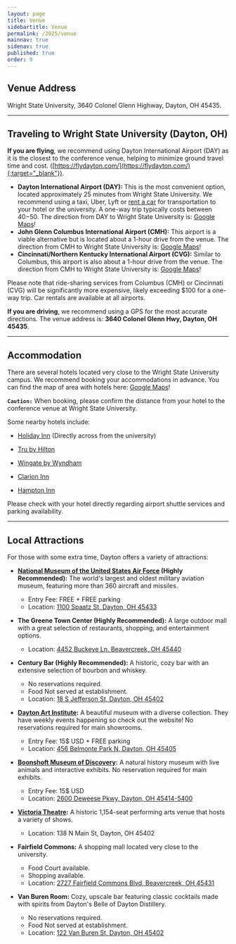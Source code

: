 ```yaml
---
layout: page
title: Venue
sidebartitle: Venue
permalink: /2025/venue
mainnav: true
sidenav: true
published: true
order: 9
---
```


## **Venue Address**

Wright State University, 3640 Colonel Glenn Highway, Dayton, OH 45435.

----------------------

## **Traveling to Wright State University (Dayton, OH)**

**If you are flying**, we recommend using Dayton International Airport (DAY) as it is the closest to the conference venue, helping to minimize ground travel time and cost. ([https://flydayton.com/](https://flydayton.com/){:target="_blank"}).
- **Dayton International Airport (DAY):** This is the most convenient option, located approximately 25 minutes from Wright State University. We recommend using a taxi, Uber, Lyft or [rent a car](https://flydayton.com/ground-transportation/) for transportation to your hotel or the university. A one-way trip typically costs between $40-$50. The direction from DAY to Wright State University is: [Google Maps](https://maps.app.goo.gl/YUWvo9k7PbD2hkMa8)!
- **John Glenn Columbus International Airport (CMH):** This airport is a viable alternative but is located about a 1-hour drive from the venue. The direction from CMH to Wright State University is: [Google Maps](https://maps.app.goo.gl/G5DVF3jvVRUB2vnf8)!
- **Cincinnati/Northern Kentucky International Airport (CVG):** Similar to Columbus, this airport is also about a 1-hour drive from the venue. The direction from CMH to Wright State University is: [Google Maps](https://maps.app.goo.gl/Y639kt2QJgTkoxvC8)!

Please note that ride-sharing services from Columbus (CMH) or Cincinnati (CVG) will be significantly more expensive, likely exceeding $100 for a one-way trip. Car rentals are available at all airports.

**If you are driving**, we recommend using a GPS for the most accurate directions. The venue address is: **3640 Colonel Glenn Hwy, Dayton, OH 45435**.

----------------------

## **Accommodation**

There are several hotels located very close to the Wright State University campus. We recommend booking your accommodations in advance. You can find the map of area with hotels here: [Google Maps](https://www.google.com/maps/search/Hotels/@39.778748,-84.0689051,15.64z?entry=ttu&g_ep=EgoyMDI0MTAyMS4xIKXMDSoASAFQAw%3D%3D)!

**`Caution:`** When booking, please confirm the distance from your hotel to the conference venue at Wright State University.

Some nearby hotels include:

- [Holiday Inn](https://www.ihg.com/holidayinn/hotels/us/en/fairborn/fbnpd/hoteldetail?cm_mmc=YextLocal-_-HI-_-US-_-FBNPD) (Directly across from the university)

- [Tru by Hilton](https://www.hilton.com/en/hotels/daybvru-tru-beavercreek-dayton/?arrivalDate=2024-10-24&departureDate=2024-10-25&numRooms=1&numAdults=1&numChildren=0&room1ChildAges=&room1AdultAges=&sessionToken=abf5ff52-3e0c-42be-b3db-03bf7e08826c)

- [Wingate by Wyndham](https://www.wyndhamhotels.com/en-us/wyndham-rewards/hotel-deals/2-night-stay-1-free-night?iata=00093763&cid=PS:g00vkwdolme8m3r&&msclkid=4e462441d62c1083d153435bac5fdefd&gclid=4e462441d62c1083d153435bac5fdefd&gclsrc=3p.ds)

- [Clarion Inn](https://www.choicehotels.com/clarion?mc=smbibiuscln&cid=us_ch_clarion_search_bng_cbe_conv_desktop_en&ag=US_Core-Brand-Exact_Clarion&pmf=BING&kw=clarion+hotels&=undefined&msclkid=18fcdbb78b811600beccbcadf7453a8b&gclid=18fcdbb78b811600beccbcadf7453a8b&gclsrc=3p.ds)

- [Hampton Inn](https://www.hilton.com/en/brands/hampton-by-hilton/)

Please check with your hotel directly regarding airport shuttle services and parking availability.

----------------------

## **Local Attractions**
For those with some extra time, Dayton offers a variety of attractions:

- **[National Museum of the United States Air Force](https://www.nationalmuseum.af.mil/) (Highly Recommended):** The world's largest and oldest military aviation museum, featuring more than 360 aircraft and missiles.
  - Entry Fee: FREE + FREE parking
  - Location: [1100 Spaatz St, Dayton, OH 45433](https://www.google.com/maps/dir/Wright+State+University,+3640+Colonel+Glenn+Hwy,+Dayton,+OH+45435/National+Museum+of+the+US+Air+Force,+Spaatz+Street,+Dayton,+OH/@39.7831647,-84.1097536,14z/data=!3m2!4b1!5s0x88408173da718b97:0x7edf0a3aaae8e8a5!4m14!4m13!1m5!1m1!1s0x88409cf05f334387:0x4a08e9031987088!2m2!1d-84.0651078!2d39.7798542!1m5!1m1!1s0x8840832fc83ffd85:0x71e29a127c5a32c9!2m2!1d-84.1093818!2d39.7807961!3e0?entry=ttu&g_ep=EgoyMDI0MTAyMS4xIKXMDSoASAFQAw%3D%3D)

- **The Greene Town Center (Highly Recommended):** A large outdoor mall with a great selection of restaurants, shopping, and entertainment options.
  - Location: [4452 Buckeye Ln, Beavercreek, OH 45440](https://www.google.com/maps/dir/Wright+State+University,+3640+Colonel+Glenn+Hwy,+Dayton,+OH+45435/4452+Buckeye+Ln,+Beavercreek,+OH+45440/@39.7415545,-84.1583221,12z/data=!3m1!4b1!4m13!4m12!1m5!1m1!1s0x88409cf05f334387:0x4a08e9031987088!2m2!1d-84.0651078!2d39.7798542!1m5!1m1!1s0x8840853351f76195:0x24f401ee4fd516a9!2m2!1d-84.1024458!2d39.6941226?entry=ttu&g_ep=EgoyMDI0MTAyMy4wIKXMDSoASAFQAw%3D%3D)

- **Century Bar (Highly Recommended):** A historic, cozy bar with an extensive selection of bourbon and whiskey.
  - No reservations required.
  - Food Not served at establishment.
  - Location: [18 S Jefferson St, Dayton, OH 45402](https://google.com/maps/dir/Wright+State+University,+3640+Colonel+Glenn+Hwy,+Dayton,+OH+45435/18+S+Jefferson+St,+Dayton,+OH+45402/@39.7591724,-84.1691976,13z/data=!3m1!4b1!4m13!4m12!1m5!1m1!1s0x88409cf05f334387:0x4a08e9031987088!2m2!1d-84.0651078!2d39.7798542!1m5!1m1!1s0x88408156a371ffd9:0x140ae35b32a86e67!2m2!1d-84.1895732!2d39.7593546?entry=ttu&g_ep=EgoyMDI0MTAyMy4wIKXMDSoASAFQAw%3D%3D)

- **[Dayton Art Institute](https://www.daytonartinstitute.org/):** A beautiful museum with a diverse collection. They have weekly events happening so check out the website! No reservations required for main showrooms. 
  - Entry Fee: 15$ USD + FREE parking
  - Location: [456 Belmonte Park N, Dayton, OH 45405](https://www.google.com/maps/dir/Wright+State+University,+3640+Colonel+Glenn+Hwy,+Dayton,+OH+45435/The+Dayton+Art+Institute,+456+Belmonte+Park+N,+Dayton,+OH+45405/@39.7703126,-84.1764292,13z/data=!3m1!4b1!4m14!4m13!1m5!1m1!1s0x88409cf05f334387:0x4a08e9031987088!2m2!1d-84.0651078!2d39.7798542!1m5!1m1!1s0x8840814670c118bd:0xe20b20d75c611aa1!2m2!1d-84.2017588!2d39.7662644!3e0?entry=ttu&g_ep=EgoyMDI0MTAyMS4xIKXMDSoASAFQAw%3D%3D)

- **[Boonshoft Museum of Discovery](https://boonshoft.org/):** A natural history museum with live animals and interactive exhibits. No reservation required for main exhibits.
  - Entry Fee: 15$ USD
  - Location: [2600 Deweese Pkwy, Dayton, OH 45414-5400](https://www.google.com/maps/dir/Wright+State+University,+3640+Colonel+Glenn+Hwy,+Dayton,+OH+45435/Boonshoft+Museum+of+Discovery,+Deweese+Parkway,+Dayton,+OH/@39.7703126,-84.170492,13z/data=!3m2!4b1!5s0x88408173da718b97:0x7edf0a3aaae8e8a5!4m14!4m13!1m5!1m1!1s0x88409cf05f334387:0x4a08e9031987088!2m2!1d-84.0651078!2d39.7798542!1m5!1m1!1s0x88408173d05cdebd:0xb26e3035e690d818!2m2!1d-84.2019907!2d39.7886347!3e0?entry=ttu&g_ep=EgoyMDI0MTAyMS4xIKXMDSoASAFQAw%3D%3D)

- **[Victoria Theatre](https://www.daytonlive.org/venues/victoria-theatre/):** A historic 1,154-seat performing arts venue that hosts a variety of shows.
  - Location: 138 N Main St, Dayton, OH 45402

- **Fairfield Commons:** A shopping mall located very close to the university.
  - Food Court available.
  - Shopping available.
  - Location: [2727 Fairfield Commons Blvd, Beavercreek, OH 45431](https://www.google.com/maps/dir/Wright+State+University,+3640+Colonel+Glenn+Hwy,+Dayton,+OH+45435/The+Mall+at+Fairfield+Commons,+2727+Fairfield+Cmns,+Beavercreek,+OH+45431/@39.7736609,-84.0761199,15z/data=!3m2!4b1!5s0x88409c607d8ab277:0x7edf0a3acd7329dc!4m13!4m12!1m5!1m1!1s0x88409cf05f334387:0x4a08e9031987088!2m2!1d-84.0651078!2d39.7798542!1m5!1m1!1s0x88409ddb265c836f:0xcc4ab5e9a7ece0d5!2m2!1d-84.0567172!2d39.7673771?entry=ttu&g_ep=EgoyMDI0MTAyMy4wIKXMDSoASAFQAw%3D%3D)

- **Van Buren Room:** Cozy, upscale bar featuring classic cocktails made with spirits from Dayton's Belle of Dayton Distillery.
  - No reservations required.
  - Food Not served at establishment.
  - Location: [122 Van Buren St, Dayton, OH 45402](https://www.google.com/maps/dir/Wright+State+University,+3640+Colonel+Glenn+Hwy,+Dayton,+OH+45435/Van+Buren+Room,+Van+Buren+Street,+Dayton,+OH/@39.7570904,-84.1801531,15.64z/data=!4m13!4m12!1m5!1m1!1s0x88409cf05f334387:0x4a08e9031987088!2m2!1d-84.0651078!2d39.7798542!1m5!1m1!1s0x884083f5f9e57021:0x501dc0871bc57d96!2m2!1d-84.1815816!2d39.7561994?entry=ttu&g_ep=EgoyMDI0MTAyMy4wIKXMDSoASAFQAw%3D%3D)
